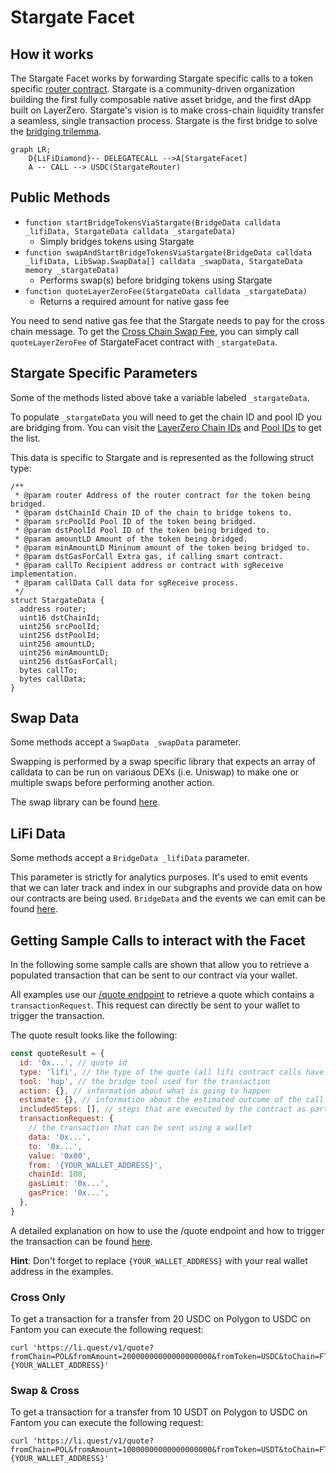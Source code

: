 # Stargate Facet

## How it works

The Stargate Facet works by forwarding Stargate specific calls to a token specific [router contract](https://stargateprotocol.gitbook.io/stargate/developers/how-to-swap). Stargate is a community-driven organization building the first fully composable native asset bridge, and the first dApp built on LayerZero. Stargate's vision is to make cross-chain liquidity transfer a seamless, single transaction process. Stargate is the first bridge to solve the [bridging trilemma](https://www.dropbox.com/s/gf3606jedromp61/Delta-Solving.The.Bridging-Trilemma.pdf).

```mermaid
graph LR;
    D{LiFiDiamond}-- DELEGATECALL -->A[StargateFacet]
    A -- CALL --> USDC(StargateRouter)
```

## Public Methods

- `function startBridgeTokensViaStargate(BridgeData calldata _lifiData, StargateData calldata _stargateData)`
  - Simply bridges tokens using Stargate
- `function swapAndStartBridgeTokensViaStargate(BridgeData calldata _lifiData, LibSwap.SwapData[] calldata _swapData, StargateData memory _stargateData)`
  - Performs swap(s) before bridging tokens using Stargate
- `function quoteLayerZeroFee(StargateData calldata _stargateData)`
  - Returns a required amount for native gass fee

You need to send native gas fee that the Stargate needs to pay for the cross chain message.
To get the [Cross Chain Swap Fee](https://stargateprotocol.gitbook.io/stargate/developers/cross-chain-swap-fee), you can simply call `quoteLayerZeroFee` of StargateFacet contract with `_stargateData`.

## Stargate Specific Parameters

Some of the methods listed above take a variable labeled `_stargateData`.

To populate `_stargateData` you will need to get the chain ID and pool ID you are bridging from. You can visit the [LayerZero Chain IDs](https://stargateprotocol.gitbook.io/stargate/developers/contract-addresses/mainnet) and [Pool IDs](https://stargateprotocol.gitbook.io/stargate/developers/pool-ids) to get the list.

This data is specific to Stargate and is represented as the following struct type:

```solidity
/**
 * @param router Address of the router contract for the token being bridged.
 * @param dstChainId Chain ID of the chain to bridge tokens to.
 * @param srcPoolId Pool ID of the token being bridged.
 * @param dstPoolId Pool ID of the token being bridged to.
 * @param amountLD Amount of the token being bridged.
 * @param minAmountLD Mininum amount of the token being bridged to.
 * @param dstGasForCall Extra gas, if calling smart contract.
 * @param callTo Recipient address or contract with sgReceive implementation.
 * @param callData Call data for sgReceive process.
 */
struct StargateData {
  address router;
  uint16 dstChainId;
  uint256 srcPoolId;
  uint256 dstPoolId;
  uint256 amountLD;
  uint256 minAmountLD;
  uint256 dstGasForCall;
  bytes callTo;
  bytes callData;
}

```

## Swap Data

Some methods accept a `SwapData _swapData` parameter.

Swapping is performed by a swap specific library that expects an array of calldata to can be run on variaous DEXs (i.e. Uniswap) to make one or multiple swaps before performing another action.

The swap library can be found [here](../src/Libraries/LibSwap.sol).

## LiFi Data

Some methods accept a `BridgeData _lifiData` parameter.

This parameter is strictly for analytics purposes. It's used to emit events that we can later track and index in our subgraphs and provide data on how our contracts are being used. `BridgeData` and the events we can emit can be found [here](../src/Interfaces/ILiFi.sol).

## Getting Sample Calls to interact with the Facet

In the following some sample calls are shown that allow you to retrieve a populated transaction that can be sent to our contract via your wallet.

All examples use our [/quote endpoint](https://apidocs.li.finance/reference/get_quote-1) to retrieve a quote which contains a `transactionRequest`. This request can directly be sent to your wallet to trigger the transaction.

The quote result looks like the following:

```javascript
const quoteResult = {
  id: '0x...', // quote id
  type: 'lifi', // the type of the quote (all lifi contract calls have the type "lifi")
  tool: 'hop', // the bridge tool used for the transaction
  action: {}, // information about what is going to happen
  estimate: {}, // information about the estimated outcome of the call
  includedSteps: [], // steps that are executed by the contract as part of this transaction, e.g. a swap step and a cross step
  transactionRequest: {
    // the transaction that can be sent using a wallet
    data: '0x...',
    to: '0x...',
    value: '0x00',
    from: '{YOUR_WALLET_ADDRESS}',
    chainId: 100,
    gasLimit: '0x...',
    gasPrice: '0x...',
  },
}
```

A detailed explanation on how to use the /quote endpoint and how to trigger the transaction can be found [here](https://apidocs.li.finance/reference/how-to-transfer-tokens).

**Hint**: Don't forget to replace `{YOUR_WALLET_ADDRESS}` with your real wallet address in the examples.

### Cross Only

To get a transaction for a transfer from 20 USDC on Polygon to USDC on Fantom you can execute the following request:

```shell
curl 'https://li.quest/v1/quote?fromChain=POL&fromAmount=20000000000000000000&fromToken=USDC&toChain=FTM&toToken=USDC&slippage=0.03&allowBridges=stargate&fromAddress={YOUR_WALLET_ADDRESS}'
```

### Swap & Cross

To get a transaction for a transfer from 10 USDT on Polygon to USDC on Fantom you can execute the following request:

```shell
curl 'https://li.quest/v1/quote?fromChain=POL&fromAmount=10000000000000000000&fromToken=USDT&toChain=FTM&toToken=USDC&slippage=0.03&allowBridges=stargate&fromAddress={YOUR_WALLET_ADDRESS}'
```
